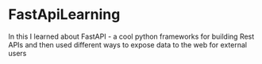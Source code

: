 # FastApiLearning
In this I learned about FastAPI - a cool python frameworks for building Rest APIs and then used different ways to expose data to the web for external users
